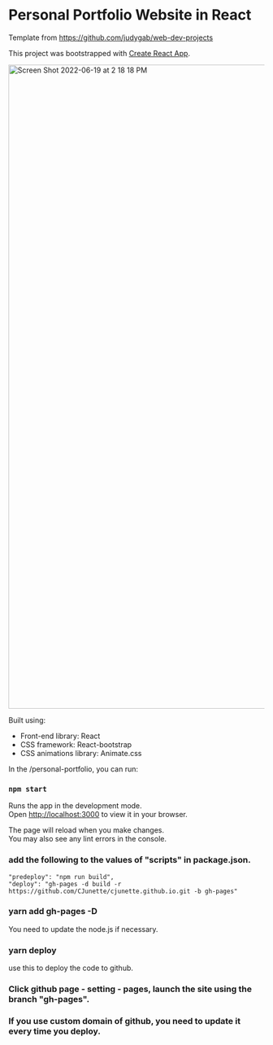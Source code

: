 # Personal Portfolio Website in React

Template from https://github.com/judygab/web-dev-projects

This project was bootstrapped with [Create React App](https://github.com/facebook/create-react-app).

<img width="1266" alt="Screen Shot 2022-06-19 at 2 18 18 PM" src="https://user-images.githubusercontent.com/50160672/174933373-1ba6cadf-1c9a-48c3-aa58-984d0bd62d82.png">

Built using:

- Front-end library: React
- CSS framework: React-bootstrap
- CSS animations library: Animate.css

In the /personal-portfolio, you can run:

### `npm start`

Runs the app in the development mode.\
Open [http://localhost:3000](http://localhost:3000) to view it in your browser.

The page will reload when you make changes.\
You may also see any lint errors in the console.

### add the following to the values of "scripts" in package.json. 
    "predeploy": "npm run build",
    "deploy": "gh-pages -d build -r https://github.com/CJunette/cjunette.github.io.git -b gh-pages"


### yarn add gh-pages -D
You need to update the node.js if necessary.

### yarn deploy
use this to deploy the code to github.

### Click github page - setting - pages, launch the site using the branch "gh-pages".
### If you use custom domain of github, you need to update it every time you deploy.